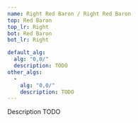 ```yaml
---
name: Right Red Baron / Right Red Baron
top: Red Baron
top_lr: Right
bot: Red Baron
bot_lr: Right

default_alg:
  alg: "0,0/"
  description: TODO
other_algs:
  -
    alg: "0,0/"
    description: TODO
---
```


Description TODO

